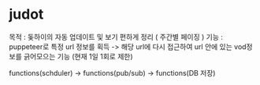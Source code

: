 # judot
목적 : 돚하이의 자동 업데이트 및 보기 편하게 정리 ( 주간별 페이징 )
기능 : puppeteer로 특정 url 정보를 획득 -> 해당 url에 다시 접근하여 url 안에 있는 vod정보를 긁어모으는 기능 (현재 1일 1회로 제한)

functions(schduler) -> functions(pub/sub) -> functions(DB 저장)
